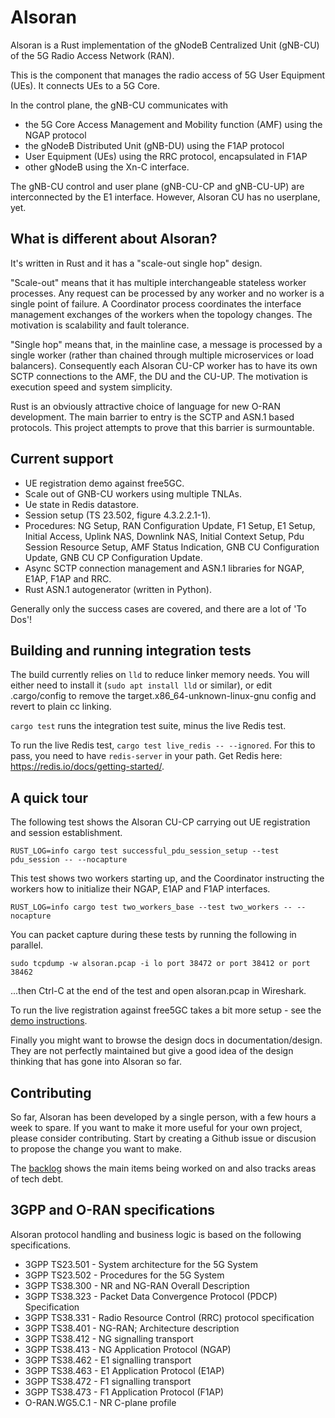 # Alsoran

Alsoran is a Rust implementation of the gNodeB Centralized Unit (gNB-CU) of the 5G Radio Access Network (RAN).

This is the component that manages the radio access of 5G User Equipment (UEs).  It connects UEs to a 5G Core. 

In the control plane, the gNB-CU communicates with  
- the 5G Core Access Management and Mobility function (AMF) using the NGAP protocol
- the gNodeB Distributed Unit (gNB-DU) using the F1AP protocol
- User Equipment (UEs) using the RRC protocol, encapsulated in F1AP
- other gNodeB using the Xn-C interface.

The gNB-CU control and user plane (gNB-CU-CP and gNB-CU-UP) are interconnected by the E1 interface.  However, Alsoran CU has no userplane, yet. 

## What is different about Alsoran?

It's written in Rust and it has a "scale-out single hop" design.

"Scale-out" means that it has multiple interchangeable stateless worker processes.  Any request can be processed by any worker and no worker is a single point of failure.  A Coordinator process coordinates the interface management exchanges of the workers when the topology changes.  The motivation is scalability and fault tolerance.

"Single hop" means that, in the mainline case, a message is processed by a single worker (rather than chained through multiple microservices or load balancers).  Consequently each Alsoran CU-CP worker has to have its own SCTP connections to the AMF, the DU and the CU-UP.  The motivation is execution speed and system simplicity.

Rust is an obviously attractive choice of language for new O-RAN development.  The main barrier to entry is the SCTP and ASN.1 based protocols.  This project attempts to prove that this barrier is surmountable.

## Current support

- UE registration demo against free5GC.
- Scale out of GNB-CU workers using multiple TNLAs.
- Ue state in Redis datastore.
- Session setup (TS 23.502, figure 4.3.2.2.1-1).
- Procedures: NG Setup, RAN Configuration Update, F1 Setup, E1 Setup, Initial Access, Uplink NAS, Downlink NAS, Initial Context Setup, Pdu Session Resource Setup, AMF Status Indication, GNB CU Configuration Update, GNB CU CP Configuration Update.
- Async SCTP connection management and ASN.1 libraries for NGAP, E1AP, F1AP and RRC.
- Rust ASN.1 autogenerator (written in Python).

Generally only the success cases are covered, and there are a lot of 'To Dos'!

## Building and running integration tests

The build currently relies on `lld` to reduce linker memory needs.  You will either need to install it (`sudo apt install lld` or similar), or edit .cargo/config to remove the target.x86_64-unknown-linux-gnu config and revert to plain cc linking.

`cargo test` runs the integration test suite, minus the live Redis test.  

To run the live Redis test, `cargo test live_redis -- --ignored`.  For this to pass, you need to have `redis-server` in your path.  Get Redis here: https://redis.io/docs/getting-started/.

## A quick tour

The following test shows the Alsoran CU-CP carrying out UE registration and session establishment.
```
RUST_LOG=info cargo test successful_pdu_session_setup --test pdu_session -- --nocapture
```

This test shows two workers starting up, and the Coordinator instructing the workers how to initialize their NGAP, E1AP and F1AP interfaces.
```
RUST_LOG=info cargo test two_workers_base --test two_workers -- --nocapture
```

You can packet capture during these tests by running the following in parallel. 
```
sudo tcpdump -w alsoran.pcap -i lo port 38472 or port 38412 or port 38462
```
...then Ctrl-C at the end of the test and open alsoran.pcap in Wireshark.

To run the live registration against free5GC takes a bit more setup - see the [demo instructions](documentation/howto/free5GC-testing.md).

Finally you might want to browse the design docs in documentation/design.  They are not perfectly maintained but give a good idea of the design thinking that has gone into Alsoran so far.

## Contributing

So far, Alsoran has been developed by a single person, with a few hours a week to spare.  If you want to make it more useful for your own project, please consider contributing.  Start by creating a Github issue or discusion to propose the change you want to make.

The [backlog](documentation/backlog.md) shows the main items being worked on and also tracks areas of tech debt. 

## 3GPP and O-RAN specifications

Alsoran protocol handling and business logic is based on the following specifications.  

-  3GPP TS23.501 - System architecture for the 5G System
-  3GPP TS23.502 - Procedures for the 5G System
-  3GPP TS38.300 - NR and NG-RAN Overall Description
-  3GPP TS38.323 - Packet Data Convergence Protocol (PDCP) Specification
-  3GPP TS38.331 - Radio Resource Control (RRC) protocol specification
-  3GPP TS38.401 - NG-RAN; Architecture description 
-  3GPP TS38.412 - NG signalling transport 
-  3GPP TS38.413 - NG Application Protocol (NGAP)
-  3GPP TS38.462 - E1 signalling transport
-  3GPP TS38.463 - E1 Application Protocol (E1AP)
-  3GPP TS38.472 - F1 signalling transport
-  3GPP TS38.473 - F1 Application Protocol (F1AP)
-  O-RAN.WG5.C.1 - NR C-plane profile
